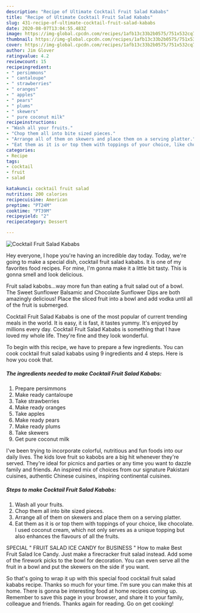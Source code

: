 ```yaml
---
description: "Recipe of Ultimate Cocktail Fruit Salad Kababs"
title: "Recipe of Ultimate Cocktail Fruit Salad Kababs"
slug: 431-recipe-of-ultimate-cocktail-fruit-salad-kababs
date: 2020-08-07T13:04:55.483Z
image: https://img-global.cpcdn.com/recipes/1afb13c33b2b0575/751x532cq70/cocktail-fruit-salad-kababs-recipe-main-photo.jpg
thumbnail: https://img-global.cpcdn.com/recipes/1afb13c33b2b0575/751x532cq70/cocktail-fruit-salad-kababs-recipe-main-photo.jpg
cover: https://img-global.cpcdn.com/recipes/1afb13c33b2b0575/751x532cq70/cocktail-fruit-salad-kababs-recipe-main-photo.jpg
author: Jim Glover
ratingvalue: 4.2
reviewcount: 15
recipeingredient:
- " persimmons"
- " cantaloupe"
- " strawberries"
- " oranges"
- " apples"
- " pears"
- " plums"
- " skewers"
- " pure coconut milk"
recipeinstructions:
- "Wash all your fruits."
- "Chop them all into bite sized pieces."
- "Arrange all of them on skewers and place them on a serving platter."
- "Eat them as it is or top them with toppings of your choice, like chocolate. I used coconut cream, which not only serves as a unique topping but also enhances the flavours of all the fruits."
categories:
- Recipe
tags:
- cocktail
- fruit
- salad

katakunci: cocktail fruit salad 
nutrition: 200 calories
recipecuisine: American
preptime: "PT24M"
cooktime: "PT39M"
recipeyield: "2"
recipecategory: Dessert

---
```



![Cocktail Fruit Salad Kababs](https://img-global.cpcdn.com/recipes/1afb13c33b2b0575/751x532cq70/cocktail-fruit-salad-kababs-recipe-main-photo.jpg)

Hey everyone, I hope you're having an incredible day today. Today, we're going to make a special dish, cocktail fruit salad kababs. It is one of my favorites food recipes. For mine, I'm gonna make it a little bit tasty. This is gonna smell and look delicious.

Fruit salad kabobs…way more fun than eating a fruit salad out of a bowl. The Sweet Sunflower Balsamic and Chocolate Sunflower Dips are both amazingly delicious! Place the sliced fruit into a bowl and add vodka until all of the fruit is submerged.

Cocktail Fruit Salad Kababs is one of the most popular of current trending meals in the world. It is easy, it is fast, it tastes yummy. It's enjoyed by millions every day. Cocktail Fruit Salad Kababs is something that I have loved my whole life. They're fine and they look wonderful.


To begin with this recipe, we have to prepare a few ingredients. You can cook cocktail fruit salad kababs using 9 ingredients and 4 steps. Here is how you cook that.

<!--inarticleads1-->

##### The ingredients needed to make Cocktail Fruit Salad Kababs:

1. Prepare  persimmons
1. Make ready  cantaloupe
1. Take  strawberries
1. Make ready  oranges
1. Take  apples
1. Make ready  pears
1. Make ready  plums
1. Take  skewers
1. Get  pure coconut milk


I&#39;ve been trying to incorporate colorful, nutritious and fun foods into our daily lives. The kids love fruit so kabobs are a big hit whenever they&#39;re served. They&#39;re ideal for picnics and parties or any time you want to dazzle family and friends. An inspired mix of choices from our signature Pakistani cuisines, authentic Chinese cuisines, inspiring continental cuisines. 

<!--inarticleads2-->

##### Steps to make Cocktail Fruit Salad Kababs:

1. Wash all your fruits.
1. Chop them all into bite sized pieces.
1. Arrange all of them on skewers and place them on a serving platter.
1. Eat them as it is or top them with toppings of your choice, like chocolate. I used coconut cream, which not only serves as a unique topping but also enhances the flavours of all the fruits.


SPECIAL &#34; FRUIT SALAD ICE CANDY for BUSINESS &#34; How to make Best Fruit Salad Ice Candy. Just make a firecracker fruit salad instead. Add some of the firework picks to the bowl for decoration. You can even serve all the fruit in a bowl and put the skewers on the side if you want. 

So that's going to wrap it up with this special food cocktail fruit salad kababs recipe. Thanks so much for your time. I'm sure you can make this at home. There is gonna be interesting food at home recipes coming up. Remember to save this page in your browser, and share it to your family, colleague and friends. Thanks again for reading. Go on get cooking!
